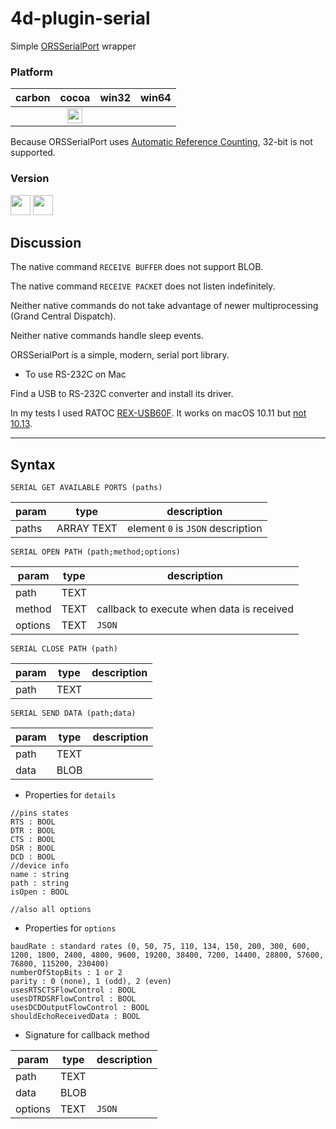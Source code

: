 # 4d-plugin-serial
Simple [ORSSerialPort](https://github.com/armadsen/ORSSerialPort) wrapper

### Platform

| carbon | cocoa | win32 | win64 |
|:------:|:-----:|:---------:|:---------:|
||<img src="https://cloud.githubusercontent.com/assets/1725068/22371562/1b091f0a-e4db-11e6-8458-8653954a7cce.png" width="24" height="24" />|||

Because ORSSerialPort uses [Automatic Reference Counting](https://developer.apple.com/library/content/documentation/Darwin/Conceptual/64bitPorting/indications/indications.html#//apple_ref/doc/uid/TP40001064-CH206-TPXREF101), 32-bit is not supported.

### Version

<img src="https://cloud.githubusercontent.com/assets/1725068/18940649/21945000-8645-11e6-86ed-4a0f800e5a73.png" width="32" height="32" /> <img src="https://cloud.githubusercontent.com/assets/1725068/18940648/2192ddba-8645-11e6-864d-6d5692d55717.png" width="32" height="32" />

## Discussion

The native command ``RECEIVE BUFFER`` does not support BLOB.

The native command ``RECEIVE PACKET`` does not listen indefinitely.

Neither native commands do not take advantage of newer multiprocessing (Grand Central Dispatch).

Neither native commands handle sleep events.

ORSSerialPort is a simple, modern, serial port library.

* To use RS-232C on Mac

Find a USB to RS-232C converter and install its driver.

In my tests I used RATOC [REX-USB60F](http://www.ratocsystems.com/products/subpage/convert/usb60f_siyou.html). It works on macOS 10.11 but [not 10.13](http://www.ratocsystems.com/services/driver/rs232c.html).

---

## Syntax

```
SERIAL GET AVAILABLE PORTS (paths)
```

param|type|description
------------|------|----
paths|ARRAY TEXT|element ``0`` is ``JSON`` description

```
SERIAL OPEN PATH (path;method;options)
```

param|type|description
------------|------|----
path|TEXT|
method|TEXT|callback to execute when data is received
options|TEXT| ``JSON``

```
SERIAL CLOSE PATH (path)
```

param|type|description
------------|------|----
path|TEXT|

```
SERIAL SEND DATA (path;data)
```

param|type|description
------------|------|----
path|TEXT|
data|BLOB|

* Properties for ``details``

```
//pins states
RTS : BOOL
DTR : BOOL
CTS : BOOL
DSR : BOOL
DCD : BOOL
//device info
name : string
path : string
isOpen : BOOL

//also all options
```

* Properties for ``options``

```
baudRate : standard rates (0, 50, 75, 110, 134, 150, 200, 300, 600, 1200, 1800, 2400, 4800, 9600, 19200, 38400, 7200, 14400, 28800, 57600, 76800, 115200, 230400)
numberOfStopBits : 1 or 2
parity : 0 (none), 1 (odd), 2 (even)
usesRTSCTSFlowControl : BOOL
usesDTRDSRFlowControl : BOOL
usesDCDOutputFlowControl : BOOL
shouldEchoReceivedData : BOOL
```

* Signature for callback method

param|type|description
------------|------|----
path|TEXT|
data|BLOB|
options|TEXT|``JSON``
